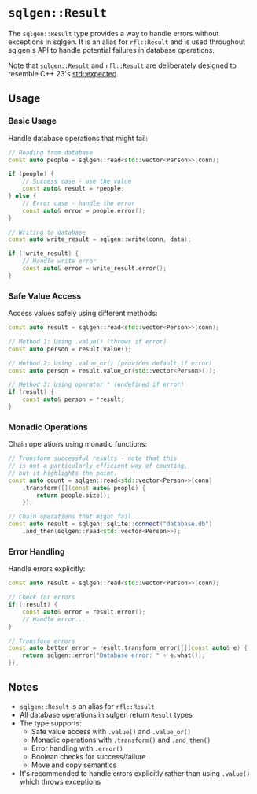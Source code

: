 # `sqlgen::Result`

The `sqlgen::Result` type provides a way to handle errors without exceptions in sqlgen. It is an alias for `rfl::Result` and is used throughout sqlgen's API to handle potential failures in database operations.

Note that `sqlgen::Result` and `rfl::Result` are deliberately designed
to resemble C++ 23's [std::expected](https://en.cppreference.com/w/cpp/utility/expected).

## Usage

### Basic Usage

Handle database operations that might fail:

```cpp
// Reading from database
const auto people = sqlgen::read<std::vector<Person>>(conn);

if (people) {
    // Success case - use the value
    const auto& result = *people;
} else {
    // Error case - handle the error
    const auto& error = people.error();
}

// Writing to database
const auto write_result = sqlgen::write(conn, data);

if (!write_result) {
    // Handle write error
    const auto& error = write_result.error();
}
```

### Safe Value Access

Access values safely using different methods:

```cpp
const auto result = sqlgen::read<std::vector<Person>>(conn);

// Method 1: Using .value() (throws if error)
const auto person = result.value();

// Method 2: Using .value_or() (provides default if error)
const auto person = result.value_or(std::vector<Person>());

// Method 3: Using operator * (undefined if error)
if (result) {
    const auto& person = *result;
}
```

### Monadic Operations

Chain operations using monadic functions:

```cpp
// Transform successful results - note that this
// is not a particularly efficient way of counting, 
// but it highlights the point.
const auto count = sqlgen::read<std::vector<Person>>(conn)
    .transform([](const auto& people) {
        return people.size();
    });

// Chain operations that might fail
const auto result = sqlgen::sqlite::connect("database.db")
    .and_then(sqlgen::read<std::vector<Person>>);
```

### Error Handling

Handle errors explicitly:

```cpp
const auto result = sqlgen::read<std::vector<Person>>(conn);

// Check for errors
if (!result) {
    const auto& error = result.error();
    // Handle error...
}

// Transform errors
const auto better_error = result.transform_error([](const auto& e) {
    return sqlgen::error("Database error: " + e.what());
});
```

## Notes

- `sqlgen::Result` is an alias for `rfl::Result`
- All database operations in sqlgen return `Result` types
- The type supports:
  - Safe value access with `.value()` and `.value_or()`
  - Monadic operations with `.transform()` and `.and_then()`
  - Error handling with `.error()`
  - Boolean checks for success/failure
  - Move and copy semantics
- It's recommended to handle errors explicitly rather than using `.value()` which throws exceptions
